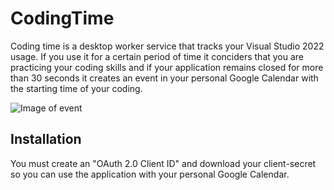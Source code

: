 # CodingTime
Coding time is a desktop worker service that tracks your Visual Studio 2022 usage. If you use it for a certain period of time it conciders that you are practicing your coding skills and if your application remains closed for more than 30 seconds it creates an event in your personal Google Calendar with the starting time of your coding.

![Image of event](https://i.ibb.co/SxR3X7j/Coding-Time-Event-Screenshot.png)

## Installation
You must create an "OAuth 2.0 Client ID" and download your client-secret so you can use the application with your personal Google Calendar.
